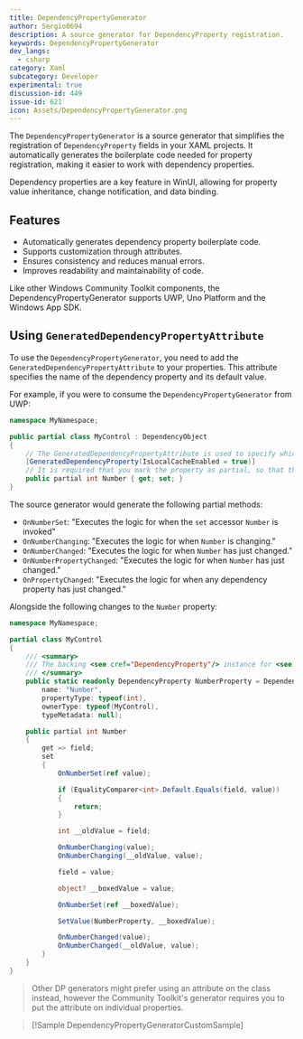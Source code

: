 ```yaml
---
title: DependencyPropertyGenerator
author: Sergio0694
description: A source generator for DependencyProperty registration.
keywords: DependencyPropertyGenerator
dev_langs:
  - csharp
category: Xaml
subcategory: Developer
experimental: true
discussion-id: 449
issue-id: 621
icon: Assets/DependencyPropertyGenerator.png
---
```


The `DependencyPropertyGenerator` is a source generator that simplifies the registration of `DependencyProperty` fields in your XAML projects.
It automatically generates the boilerplate code needed for property registration, making it easier to work with dependency properties.

Dependency properties are a key feature in WinUI, allowing for property value inheritance, change notification, and data binding.

## Features

- Automatically generates dependency property boilerplate code.
- Supports customization through attributes.
- Ensures consistency and reduces manual errors.
- Improves readability and maintainability of code.

Like other Windows Community Toolkit components, the DependencyPropertyGenerator supports UWP, Uno Platform and the Windows App SDK.

## Using `GeneratedDependencyPropertyAttribute`

To use the `DependencyPropertyGenerator`, you need to add the `GeneratedDependencyPropertyAttribute` to your properties.
This attribute specifies the name of the dependency property and its default value.

For example, if you were to consume the `DependencyPropertyGenerator` from UWP:

```cs
namespace MyNamespace;

public partial class MyControl : DependencyObject
{
    // The GeneratedDependencyPropertyAttribute is used to specify which property to generate the DependencyProperty for.
    [GeneratedDependencyProperty(IsLocalCacheEnabled = true)]
    // It is required that you mark the property as partial, so that the generator can add additional code to its get() method.
    public partial int Number { get; set; }
}
```

The source generator would generate the following partial methods:

- `OnNumberSet`: "Executes the logic for when the `set` accessor `Number` is invoked"
- `OnNumberChanging`: "Executes the logic for when `Number` is changing."
- `OnNumberChanged`: "Executes the logic for when `Number` has just changed."
- `OnNumberPropertyChanged`: "Executes the logic for when `Number` has just changed."
- `OnPropertyChanged`: "Executes the logic for when any dependency property has just changed."

Alongside the following changes to the `Number` property:

```cs
namespace MyNamespace;

partial class MyControl
{
    /// <summary>
    /// The backing <see cref="DependencyProperty"/> instance for <see cref="Number"/>.
    /// </summary>
    public static readonly DependencyProperty NumberProperty = DependencyProperty.Register(
        name: "Number",
        propertyType: typeof(int),
        ownerType: typeof(MyControl),
        typeMetadata: null);

    public partial int Number
    {
        get => field;
        set
        {
            OnNumberSet(ref value);

            if (EqualityComparer<int>.Default.Equals(field, value))
            {
                return;
            }

            int __oldValue = field;

            OnNumberChanging(value);
            OnNumberChanging(__oldValue, value);

            field = value;

            object? __boxedValue = value;

            OnNumberSet(ref __boxedValue);

            SetValue(NumberProperty, __boxedValue);

            OnNumberChanged(value);
            OnNumberChanged(__oldValue, value);
        }
    }
}
```

> Other DP generators might prefer using an attribute on the class instead, however the Community Toolkit's generator requires you to put the attribute on individual properties.

> [!Sample DependencyPropertyGeneratorCustomSample]
